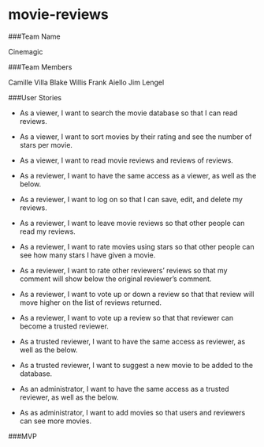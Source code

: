 # movie-reviews

###Team Name

Cinemagic


###Team Members

Camille Villa
Blake Willis
Frank Aiello
Jim Lengel


###User Stories

- As a viewer, I want to search the movie database so that I can read reviews.
- As a viewer, I want to sort movies by their rating and see the number of stars per movie.
- As a viewer, I want to read movie reviews and reviews of reviews.

- As a reviewer, I want to have the same access as a viewer, as well as the below.
- As a reviewer, I want to log on so that I can save, edit, and delete my reviews.
- As a reviewer, I want to leave movie reviews so that other people can read my reviews.
- As a reviewer, I want to rate movies using stars so that other people can see how many stars I have given a movie.
- As a reviewer, I want to rate other reviewers’ reviews so that my comment will show below the original reviewer’s comment.
- As a reviewer, I want to vote up or down a review so that that review will move higher on the list of reviews returned.
- As a reviewer, I want to vote up a review so that that reviewer can become a trusted reviewer.

- As a trusted reviewer, I want to have the same access as reviewer, as well as the below.
- As a trusted reviewer, I want to suggest a new movie to be added to the database.

- As an administrator, I want to have the same access as a trusted reviewer, as well as the below.
- As as administrator, I want to add movies so that users and reviewers can see more movies.


###MVP

